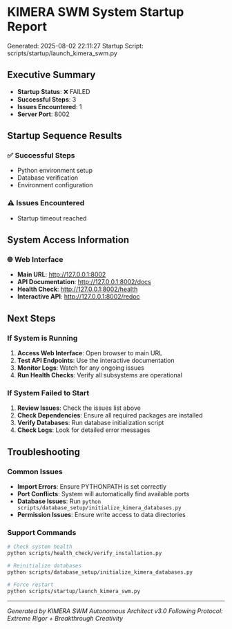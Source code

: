 # KIMERA SWM System Startup Report
Generated: 2025-08-02 22:11:27
Startup Script: scripts/startup/launch_kimera_swm.py

## Executive Summary
- **Startup Status**: ❌ FAILED
- **Successful Steps**: 3
- **Issues Encountered**: 1
- **Server Port**: 8002

## Startup Sequence Results

### ✅ Successful Steps
- Python environment setup
- Database verification
- Environment configuration

### ⚠️ Issues Encountered
- Startup timeout reached

## System Access Information

### 🌐 Web Interface
- **Main URL**: http://127.0.0.1:8002
- **API Documentation**: http://127.0.0.1:8002/docs
- **Health Check**: http://127.0.0.1:8002/health
- **Interactive API**: http://127.0.0.1:8002/redoc

## Next Steps

### If System is Running
1. **Access Web Interface**: Open browser to main URL
2. **Test API Endpoints**: Use the interactive documentation
3. **Monitor Logs**: Watch for any ongoing issues
4. **Run Health Checks**: Verify all subsystems are operational

### If System Failed to Start
1. **Review Issues**: Check the issues list above
2. **Check Dependencies**: Ensure all required packages are installed
3. **Verify Databases**: Run database initialization script
4. **Check Logs**: Look for detailed error messages

## Troubleshooting

### Common Issues
- **Import Errors**: Ensure PYTHONPATH is set correctly
- **Port Conflicts**: System will automatically find available ports
- **Database Issues**: Run `python scripts/database_setup/initialize_kimera_databases.py`
- **Permission Issues**: Ensure write access to data directories

### Support Commands
```bash
# Check system health
python scripts/health_check/verify_installation.py

# Reinitialize databases
python scripts/database_setup/initialize_kimera_databases.py

# Force restart
python scripts/startup/launch_kimera_swm.py
```

---
*Generated by KIMERA SWM Autonomous Architect v3.0*
*Following Protocol: Extreme Rigor + Breakthrough Creativity*
